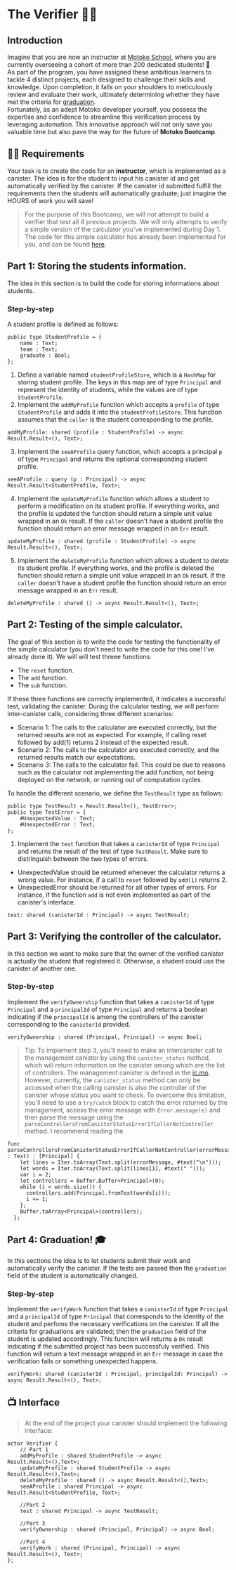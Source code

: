 # The Verifier 👨‍🏫
## Introduction
Imagine that you are now an instructor at [Motoko School](https://twitter.com/MotokoSchool), where you are currently overseeing a cohort of more than 200 dedicated students!  🤯 <br/>
As part of the program, you have assigned these ambitious learners to tackle 4 distinct projects, each designed to challenge their skills and knowledge. Upon completion, it falls on your shoulders to meticulously review and evaluate their work, ultimately determining whether they have met the criteria for [graduation](../../../README.MD#🎓-graduation). <br/>
Fortunately, as an adept Motoko developer yourself, you possess the expertise and confidence to streamline this verification process by leveraging automation. This innovative approach will not only save you valuable time but also pave the way for the future of **Motoko Bootcamp**. 
## 🧑‍🏫 Requirements 
Your task is to create the code for an **instructor**, which is implemented as a canister. The idea is for the student to input his canister id and get automatically verified by the canister. If the canister id submitted fulfill the requirements then the students will automatically graduate; just imagine the HOURS of work you will save! <br/>

> For the purpose of this Bootcamp, we will not attempt to build a verifier that test all 4 previous projects. We will only attempts to verify a simple version of the calculator you've implemented during Day 1. The code for this simple calculator has already been implemented for you, and can be found [here](../project/calculator/calculator.mo).

## Part 1: Storing the students information.
The idea in this section is to build the code for storing informations about students. 
### Step-by-step
A student profile is defined as follows:
```motoko
public type StudentProfile = {
    name : Text;
    team : Text;
    graduate : Bool;
};
```
1. Define a variable named `studentProfileStore`, which is a `HashMap` for storing student profile. The keys in this map are of type `Principal` and represent the identity of students, while the values are of type `StudentProfile`. 
2. Implement the `addMyProfile` function which accepts a `profile` of type `StudentProfile` and adds it into the `studentProfileStore`. This function assumes that the `caller` is the student corresponding to the profile.
```motoko
addMyProfile: shared (profile : StudentProfile) -> async Result.Result<(), Text>;
```
3. Implement the `seeAProfile` query function, which accepts a principal `p` of type `Principal` and returns the optional corresponding student profile.
```motoko
seeAProfile : query (p : Principal) -> async Result.Result<StudentProfile, Text>;
```
4. Implement the `updateMyProfile` function which allows a student to perform a modification on its student profile. If everything works, and the profile is updated the function should return a simple unit value wrapped in an `Ok` result. If the `caller` doesn't have a student profile the function should return an error message wrapped in an `Err` result. 
```motoko
updateMyProfile : shared (profile : StudentProfile) -> async Result.Result<(), Text>;
```
5. Implement the `deleteMyProfile` function which allows a student to delete its student profile. If everything works, and the profile is deleted the function should return a simple unit value wrapped in an `Ok` result. If the `caller` doesn't have a student profile the function should return an error message wrapped in an `Err` result. 
```motoko
deleteMyProfile : shared () -> async Result.Result<(), Text>;
```
## Part 2: Testing of the simple calculator.
The goal of this section is to write the code for testing the functionality of the simple calculator (you don't need to write the code for this one! I've already done it). We will will test threee functions:
- The `reset` function.
- The `add` function.
- The `sub` function.

If these three functions are correctly implemented, it indicates a successful test, validating the canister. During the calculator testing, we will perform inter-canister calls, considering three different scenarios:

- Scenario 1: The calls to the calculator are executed correctly, but the returned results are not as expected. For example, if calling reset followed by add(1) returns 2 instead of the expected result.
- Scenario 2: The calls to the calculator are executed correctly, and the returned results match our expectations.
- Scenario 3: The calls to the calculator fail. This could be due to reasons such as the calculator not implementing the add function, not being deployed on the network, or running out of computation cycles.

To handle the different scenario, we define the `TestResult` type as follows:
```motoko
public type TestResult = Result.Result<(), TestError>;
public type TestError = {
    #UnexpectedValue : Text;
    #UnexpectedError : Text;
};
```
1. Implement the `test` function that takes a `canisterId` of type `Principal` and returns the result of the test of type `TestResult`. Make sure to distringuish between the two types of errors.
- UnexpectedValue should be returned whenever the calculator returns a wrong value. For instance, if a call to `reset` followed by `add(1)` returns 2.
- UnexpectedError should be returned for all other types of errors. For instance, if the function `add` is not even implemented as part of the canister's interface.
```motoko
test: shared (canisterId : Principal) -> async TestResult;
```
## Part 3: Verifying the controller of the calculator.
In this section we want to make sure that the owner of the verified canister is actually the student that registered it. Otherwise, a student could use the canister of another one.
### Step-by-step
Implement the `verifyOwnership` function that takes a `canisterId` of type `Principal` and a `principalId` of type `Principal` and returns a boolean indicating if the `principalId` is among the controllers of the canister corresponding to the `canisterId` provided.
```motoko
verifyOwnership : shared (Principal, Principal) -> async Bool;
```

> Tip: To implement step 3, you'll need to make an intercanister call to the management canister by using the `canister_status` method, which will return information on the canister among which are the list of controllers. The management canister is defined in the [ic.mo](./verifier/ic.mo). However, currently, the `canister_status` method can only be accessed when the calling canister is also the controller of the canister whose status you want to check. To overcome this limitation, you'll need to use a `try/catch` block to catch the error returned by the management, access the error message with `Error.message(e)` and then parse the message using the `parseControllersFromCanisterStatusErrorIfCallerNotController` method. I recommend reading the 

```motoko
func parseControllersFromCanisterStatusErrorIfCallerNotController(errorMessage : Text) : [Principal] {
    let lines = Iter.toArray(Text.split(errorMessage, #text("\n")));
    let words = Iter.toArray(Text.split(lines[1], #text(" ")));
    var i = 2;
    let controllers = Buffer.Buffer<Principal>(0);
    while (i < words.size()) {
      controllers.add(Principal.fromText(words[i]));
      i += 1;
    };
    Buffer.toArray<Principal>(controllers);
  };
```
## Part 4: Graduation! 🎓
In this sections the idea is to let students submit their work and automatically verify the canister. If the tests are passed then the `graduation` field of the student is automatically changed.
### Step-by-step
Implement the `verifyWork` function that takes a `canisterId` of type `Principal` and a `principalId` of type `Principal` that corresponds to the identity of the student and perfoms the necessary verifications on the canister. If all the criteria for graduations are validated; then the `graduation` field of the student is updated accordingly. This function will returns  a `Ok` result indicating if the submitted project has been successfuly verified. This function will return a text message wrapped in an `Err` message in case the verification fails or something unexpected happens.

```motoko
verifyWork: shared (canisterId : Principal, principalId: Principal) -> async Result.Result<(), Text>;
```

## 📺 Interface
> At the end of the project your canister should implement the following interface:
```motoko
actor Verifier {
    // Part 1
    addMyProfile : shared StudentProfile -> async Result.Result<(),Text>;
    updateMyProfile : shared StudentProfile -> async Result.Result<(),Text>;
    deleteMyProfile : shared () -> async Result.Result<(),Text>;
    seeAProfile : shared Principal -> async Result.Result<StudentProfile, Text>;

    //Part 2
    test : shared Principal -> async TestResult;

    //Part 3
    verifyOwnership : shared (Principal, Principal) -> async Bool;

    //Part 4
    verifyWork : shared (Principal, Principal) -> async Result.Result<(), Text>;
};
```
